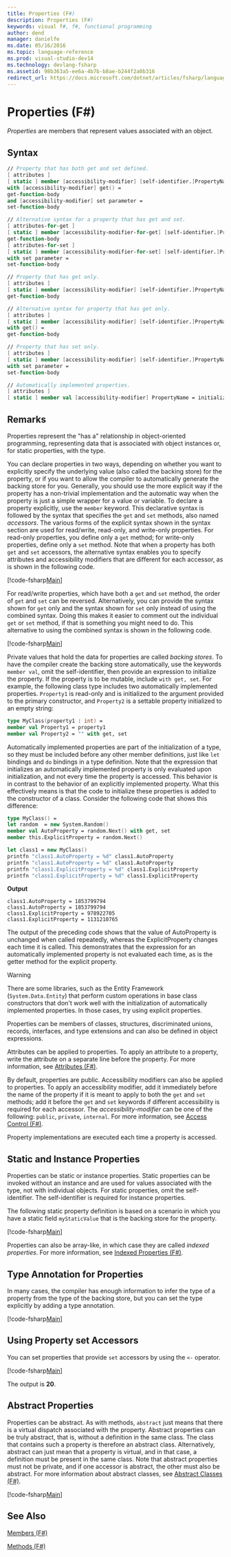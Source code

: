 ```yaml
---
title: Properties (F#)
description: Properties (F#)
keywords: visual f#, f#, functional programming
author: dend
manager: danielfe
ms.date: 05/16/2016
ms.topic: language-reference
ms.prod: visual-studio-dev14
ms.technology: devlang-fsharp
ms.assetid: 98b363a5-ee6a-4b7b-b8ae-b244f2a0b316
redirect_url: https://docs.microsoft.com/dotnet/articles/fsharp/language-reference/members/properties
---
```


# Properties (F#)

*Properties* are members that represent values associated with an object.


## Syntax

```fsharp
// Property that has both get and set defined.
[ attributes ]
[ static ] member [accessibility-modifier] [self-identifier.]PropertyName
with [accessibility-modifier] get() =
get-function-body
and [accessibility-modifier] set parameter =
set-function-body

// Alternative syntax for a property that has get and set.
[ attributes-for-get ]
[ static ] member [accessibility-modifier-for-get] [self-identifier.]PropertyName =
get-function-body
[ attributes-for-set ]
[ static ] member [accessibility-modifier-for-set] [self-identifier.]PropertyName
with set parameter =
set-function-body

// Property that has get only.
[ attributes ]
[ static ] member [accessibility-modifier] [self-identifier.]PropertyName =
get-function-body

// Alternative syntax for property that has get only.
[ attributes ]
[ static ] member [accessibility-modifier] [self-identifier.]PropertyName
with get() =
get-function-body

// Property that has set only.
[ attributes ]
[ static ] member [accessibility-modifier] [self-identifier.]PropertyName
with set parameter =
set-function-body

// Automatically implemented properties.
[ attributes ]
[ static ] member val [accessibility-modifier] PropertyName = initialization-expression [ with get, set ]
```

## Remarks
Properties represent the "has a" relationship in object-oriented programming, representing data that is associated with object instances or, for static properties, with the type.

You can declare properties in two ways, depending on whether you want to explicitly specify the underlying value (also called the backing store) for the property, or if you want to allow the compiler to automatically generate the backing store for you. Generally, you should use the more explicit way if the property has a non-trivial implementation and the automatic way when the property is just a simple wrapper for a value or variable. To declare a property explicitly, use the `member` keyword. This declarative syntax is followed by the syntax that specifies the `get` and `set` methods, also named *accessors*. The various forms of the explicit syntax shown in the syntax section are used for read/write, read-only, and write-only properties. For read-only properties, you define only a `get` method; for write-only properties, define only a `set` method. Note that when a property has both `get` and `set` accessors, the alternative syntax enables you to specify attributes and accessibility modifiers that are different for each accessor, as is shown in the following code.

[!code-fsharp[Main](snippets/fslangref1/snippet3201.fs)]

For read/write properties, which have both a `get` and `set` method, the order of `get` and `set` can be reversed. Alternatively, you can provide the syntax shown for `get` only and the syntax shown for `set` only instead of using the combined syntax. Doing this makes it easier to comment out the individual `get` or `set` method, if that is something you might need to do. This alternative to using the combined syntax is shown in the following code.

[!code-fsharp[Main](snippets/fslangref1/snippet3203.fs)]

Private values that hold the data for properties are called *backing stores*. To have the compiler create the backing store automatically, use the keywords `member val`, omit the self-identifier, then provide an expression to initialize the property. If the property is to be mutable, include `with get, set`. For example, the following class type includes two automatically implemented properties. `Property1` is read-only and is initialized to the argument provided to the primary constructor, and `Property2` is a settable property initialized to an empty string:

```fsharp
type MyClass(property1 : int) =
member val Property1 = property1
member val Property2 = "" with get, set
```

Automatically implemented properties are part of the initialization of a type, so they must be included before any other member definitions, just like `let` bindings and `do` bindings in a type definition. Note that the expression that initializes an automatically implemented property is only evaluated upon initialization, and not every time the property is accessed. This behavior is in contrast to the behavior of an explicitly implemented property. What this effectively means is that the code to initialize these properties is added to the constructor of a class. Consider the following code that shows this difference:

```fsharp
type MyClass() =
let random  = new System.Random()
member val AutoProperty = random.Next() with get, set
member this.ExplicitProperty = random.Next()

let class1 = new MyClass()
printfn "class1.AutoProperty = %d" class1.AutoProperty
printfn "class1.AutoProperty = %d" class1.AutoProperty
printfn "class1.ExplicitProperty = %d" class1.ExplicitProperty
printfn "class1.ExplicitProperty = %d" class1.ExplicitProperty
```

**Output**

```
class1.AutoProperty = 1853799794
class1.AutoProperty = 1853799794
class1.ExplicitProperty = 978922705
class1.ExplicitProperty = 1131210765
```

The output of the preceding code shows that the value of AutoProperty is unchanged when called repeatedly, whereas the ExplicitProperty changes each time it is called. This demonstrates that the expression for an automatically implemented property is not evaluated each time, as is the getter method for the explicit property.


> [!WARNING]
> There are some libraries, such as the Entity Framework (`System.Data.Entity`) that perform custom operations in base class constructors that don't work well with the initialization of automatically implemented properties. In those cases, try using explicit properties.

Properties can be members of classes, structures, discriminated unions, records, interfaces, and type extensions and can also be defined in object expressions.

Attributes can be applied to properties. To apply an attribute to a property, write the attribute on a separate line before the property. For more information, see [Attributes &#40;F&#35;&#41;](Attributes-%5BFSharp%5D.md).

By default, properties are public. Accessibility modifiers can also be applied to properties. To apply an accessibility modifier, add it immediately before the name of the property if it is meant to apply to both the `get` and `set` methods; add it before the `get` and `set` keywords if different accessibility is required for each accessor. The *accessibility-modifier* can be one of the following: `public`, `private`, `internal`. For more information, see [Access Control &#40;F&#35;&#41;](Access-Control-%5BFSharp%5D.md).

Property implementations are executed each time a property is accessed.


## Static and Instance Properties
Properties can be static or instance properties. Static properties can be invoked without an instance and are used for values associated with the type, not with individual objects. For static properties, omit the self-identifier. The self-identifier is required for instance properties.

The following static property definition is based on a scenario in which you have a static field `myStaticValue` that is the backing store for the property.

[!code-fsharp[Main](snippets/fslangref1/snippet3204.fs)]

Properties can also be array-like, in which case they are called *indexed properties*. For more information, see [Indexed Properties &#40;F&#35;&#41;](Indexed-Properties-%5BFSharp%5D.md).


## Type Annotation for Properties
In many cases, the compiler has enough information to infer the type of a property from the type of the backing store, but you can set the type explicitly by adding a type annotation.

[!code-fsharp[Main](snippets/fslangref1/snippet3205.fs)]

## Using Property set Accessors
You can set properties that provide `set` accessors by using the `<-` operator.

[!code-fsharp[Main](snippets/fslangref1/snippet3206.fs)]

The output is **20**.


## Abstract Properties
Properties can be abstract. As with methods, `abstract` just means that there is a virtual dispatch associated with the property. Abstract properties can be truly abstract, that is, without a definition in the same class. The class that contains such a property is therefore an abstract class. Alternatively, abstract can just mean that a property is virtual, and in that case, a definition must be present in the same class. Note that abstract properties must not be private, and if one accessor is abstract, the other must also be abstract. For more information about abstract classes, see [Abstract Classes &#40;F&#35;&#41;](Abstract-Classes-%5BFSharp%5D.md).

[!code-fsharp[Main](snippets/fslangref1/snippet3207.fs)]

## See Also
[Members &#40;F&#35;&#41;](Members-%5BFSharp%5D.md)

[Methods &#40;F&#35;&#41;](Methods-%5BFSharp%5D.md)
